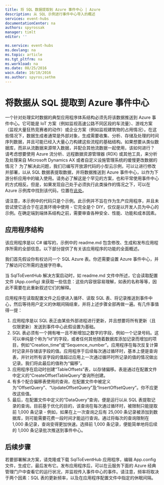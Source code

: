 ```yaml
---
title: 将 SQL 数据提取到 Azure 事件中心 | Azure
description: 从 SQL 示例进行事件中心导入的概述
services: event-hubs
documentationCenter: na
authors: spyrossak
manager: timlt
editor: ''

ms.service: event-hubs
ms.devlang: na
ms.topic: article
ms.tgt_pltfrm: na
ms.workload: na
ms.date: 08/25/2016
wacn.date: 10/10/2016
ms.author: spyros;sethm
---
```


# 将数据从 SQL 提取到 Azure 事件中心

一个针对处理实时数据的典型应用程序体系结构必须先将该数据推送到 Azure 事件中心。它可能是 IoT 方案（例如监视高速公路不同区段的车流量）、游戏方案（监视大量狂热竞赛者的动作）或企业方案（例如监视建筑物的占用情况）。在这些情况下，数据生成者通常是外部对象，生成需要收集、分析、存储及处理的时间序列数据，并且可能已经入大量心力构建这些流程的基础结构。如果想要从类似数据库，而非从流数据来源带入数据，并配合其他流数据一起使用，该如何进行？ 请考虑想要使用 Azure 流分析、远程数据资源管理器 (RDX) 或其他工具，来分析及处理来自 Microsoft Dynamics AX 或者自定义设施管理系统的缓慢更改数据的情况？ 为了解决此问题，我们已编写开放源代码的小型云示例，可以让进行修改并部署，以从 SQL 数据表提取数据，并将数据推送到 Azure 事件中心，以作为下游分析应用中的输入使用。请务必了解这是个罕见的方案，也和平常使用事件中心的方式相反。但是，如果发现自己处于必须执行此类操作的情况之下，可以在 Azure 示例库中找到该代码，位置在[此处](https://github.com/Azure-Samples/event-hubs-dotnet-import-from-sql)。

请注意，本示例中的代码只是个示例。此示例并不旨在作为生产应用程序，并且未尝试使它适合于在这类环境中使用 - 它完全是个 DIY，仅仅是以开发人员为中心的示例。在确定端到端体系结构之前，需要审查各种安全、性能、功能和成本因素。

## 应用程序结构

该应用程序是以 C# 编写的，示例中的 readme.md 包含修改、生成和发布应用程序所需的全部信息。以下部分提供了有关该应用程序的功能的全面概述。

我们首先假设你有权访问一个 SQL Azure 表。你还需要设置 Azure 事件中心，并了解访问它所需的连接字符串。

当 SqlToEventHub 解决方案启动时，如 readme.md 文件中所述，它会读取配置文件 (App.config) 来获取一些信息：这些内容很容易理解，如表的名称等等，因此不需要在此重新叙述它们的解释。

应用程序在读取配置文件之后便进入循环、读取 SQL 表、将记录推送到事件中心，然后等待用户定义的休眠间隔结束，并将上述步骤全部再做一遍。有几件事值得一提：

1. 应用程序是以 SQL 表正由某些外部进程进行更新，并且想要将所有更新（且仅限更新）发送到事件中心此假设置为基础。
2. SQL 表必须有一个拥有唯一且不断增加之数字的字段，例如一个记录号码。这可以单纯是个称为“Id”的字段，或者任何其他随着数据库添加记录而增加的项目，例如“Creation\_time”或“Sequence\_number”。应用程序在每次反复计算时记录并存储该字段的值。应用程序于后续每次通过循环时，基本上便是查询表，并针对所有该字段的值超过应用上一次通过循环时所记录的值的情况做出记录。我们将此最后的值称为“偏移”。
3. 应用程序在启动时创建“TableOffsets”表，以存储偏移。表是通过在配置文件中定义的“CreateOffsetTableQuery”查询所创建。
4. 有多个配合偏移表使用的查询，在配置文件中被定义为“OffsetQuery”、“UpdateOffsetQuery”及“InsertOffsetQuery”。你不应更改这些值。
5. 最后，在配置文件中定义的“DataQuery”查询，便是运行以从 SQL 表提取记录的查询。目前基于优化的目的，该查询在每次通过循环时，被限制只能提取前 1,000 条记录 - 例如，如果在上一次查询之后有 25,000 条记录被添加到数据库，则可能需要花费一段时间才能运行查询。通过将每次的查询限制在 1,000 条记录，查询变得更加快速。选择前 1,000 条记录，便能简单地将后续的 1,000 条记录批次推送到事件中心。

## 后续步骤

若要部署解决方案，请克隆或下载 SqlToEventHub 应用程序，编辑 App.config 文件，生成它，最后发布它。发布应用程序后，可以在云服务下面的 Azure 经典管理门户中查看它的运行状况，并监视传入事件中心的事件。请注意，频率将取决于两个因素：SQL 表的更新频率，以及在应用程序配置文件中指定的休眠间隔。

<!---HONumber=Mooncake_0926_2016-->